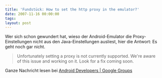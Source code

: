 ```yaml
---
title: 'Fundstück: How to set the http proxy in the emulator?'
date: 2007-11-16 00:00:00 
tags: 
layout: post
---
```

Wer sich schon gewundert hat, wieso der Android-Emulator die Proxy-Einstellungen nicht aus den Java-Einstellungen ausliest, hier die Antwort: Es geht noch gar nicht.

<blockquote class="posterous_short_quote">Unfortunately setting a proxy is not currently supported.  We're aware of this issue and working on it. Look for a fix coming soon.</blockquote>

Ganze Nachricht lesen bei <a href="http://groups.google.com/group/android-developers/browse_thread/thread/bfad353e27d7a52e/fa25e27cf85a2ab5?lnk=raot">Android Developers | Google Groups</a>
